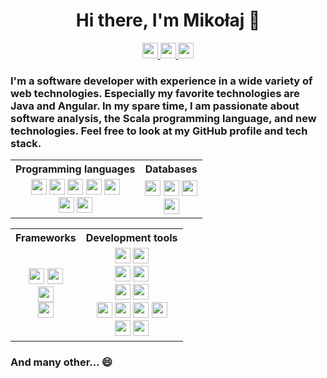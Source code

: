 
<h1 align='center'>
Hi there, I'm Mikołaj 👋
</h1>

<p align='center'>
  <a href="https://www.linkedin.com/in/mikolaj-bachorz">
    <img src="https://img.shields.io/badge/linkedin-%230077B5.svg?&style=for-the-badge&logo=linkedin&logoColor=white" height=25>
  </a>
  <a href="https://github.com/Mikbac">
    <img src="https://img.shields.io/badge/GitHub-%23181717.svg?&style=for-the-badge&logo=github&logoColor=white" height=25>
  </a>
  <a href="https://google.qwiklabs.com/public_profiles/1d03e1b4-5291-4f36-b462-a4c6882510ab">
    <img src="https://img.shields.io/badge/qwiklabs-%233680e3.svg?&style=for-the-badge&logo=qwiklabs&logoColor=%233680e3&labelColor=%23F5CD0E" height=25>
  </a>
<!--   <a href="https://www.coursera.org/user/e0b90ae41e1e1a9dcde56878ff2bccdf">
    <img src="https://img.shields.io/badge/coursera-%232A73CC.svg?&style=for-the-badge&logo=coursera&logoColor=white" height=25>
  </a> -->
</p>

### I'm a software developer with experience in a wide variety of web technologies. Especially my favorite technologies are Java and Angular. In my spare time, I am passionate about software analysis, the Scala programming language, and new technologies. Feel free to look at my GitHub profile and tech stack.


<table align="center">
    <tr>
        <th>Programming languages</th>
        <th>Databases</th>
    </tr>
    <tr>
        <td>
            <div align='center'>
                <div>
                    <img src="https://img.shields.io/badge/java-%23007396.svg?&style=for-the-badge&logo=java&logoColor=white"
                         height=25>
                    <img src="https://img.shields.io/badge/scala-%23DC322F.svg?&style=for-the-badge&logo=scala&logoColor=white"
                         height=25>
                    <img src="https://img.shields.io/badge/python-%233776AB.svg?&style=for-the-badge&logo=python&logoColor=white"
                         height=25>
                    <img src="https://img.shields.io/badge/C++-%2300599C.svg?&style=for-the-badge&logo=c%2B%2B&logoColor=white"
                         height=25>
                    <img src="https://img.shields.io/badge/C-%23A8B9CC.svg?&style=for-the-badge&logo=c&logoColor=white"
                         height=25>
            </div>
            <div align='center'>
                <div>
                    <img src="https://img.shields.io/badge/typescript-%23007ACC.svg?&style=for-the-badge&logo=typescript&logoColor=white"
                         height=25>
                    <img src="https://img.shields.io/badge/javascript-%23F7DF1E.svg?&style=for-the-badge&logo=javascript&logoColor=black"
                         height=25>
                </div>
            </div>
        </td>
        <td>
            <div align='center'>
                <div>
                    <img src="https://img.shields.io/badge/mysql-%234479A1.svg?&style=for-the-badge&logo=mysql&logoColor=white"
                         height=25>
                    <img src="https://img.shields.io/badge/postgresql-%23336791.svg?&style=for-the-badge&logo=postgresql&logoColor=white"
                         height=25>
                    <img src="https://img.shields.io/badge/microsoft%20sql%20server-%23CC2927.svg?&style=for-the-badge&logo=microsoft-sql-server&logoColor=white"
                         height=25>
                </div>
            </div>
            <div align='center'>
                <div>
                    <img src="https://img.shields.io/badge/firestore-%23FFCA28.svg?&style=for-the-badge&logo=firebase&logoColor=white"
                         height=25>
                </div>
            </div>
        </td>
    </tr>
</table>


<table align="center">
    <tr>
        <th>Frameworks</th>
        <th>Development tools</th>
    </tr>
    <tr>
        <td>
            <div align='center'>
                <div>
                    <img src="https://img.shields.io/badge/spring-%236DB33F.svg?&style=for-the-badge&logo=spring&logoColor=white"
                         height=25>
                    <img src="https://img.shields.io/badge/hibernate-%23bbae79.svg?&style=for-the-badge&logo=hibernate&logoColor=white"
                         height=25>
                </div>
            </div>
            <div align='center'>
                <div>
                    <img src="https://img.shields.io/badge/play%20pramework-%2392d13d.svg?&style=for-the-badge&logo=play%20pramework&logoColor=white"
                         height=25>
                </div>
            </div>
            <div align='center'>
                <div>
                    <img src="https://img.shields.io/badge/angular-%23DD0031.svg?&style=for-the-badge&logo=angular&logoColor=white"
                         height=25>
                </div>
            </div>
        </td>
        <td>
            <div align='center'>
                <div>
                    <img src="https://img.shields.io/badge/intellij%20idea-%23000000.svg?&style=for-the-badge&logo=intellij-idea&logoColor=white"
                         height=25>
                    <img src="https://img.shields.io/badge/visual%20studio%20code-%23007ACC.svg?&style=for-the-badge&logo=visual-studio-code&logoColor=white"
                         height=25>
                </div>
            </div>
            <div align='center'>
                <div>
                    <img src="https://img.shields.io/badge/swagger-%2385EA2D.svg?&style=for-the-badge&logo=swagger&logoColor=white"
                         height=25>
                    <img src="https://img.shields.io/badge/postman-%23FF6C37.svg?&style=for-the-badge&logo=postman&logoColor=white"
                         height=25>
                </div>
            </div>
            <div align='center'>
                <div>
                    <img src="https://img.shields.io/badge/git-%23F05032.svg?&style=for-the-badge&logo=git&logoColor=white"
                         height=25>
                    <img src="https://img.shields.io/badge/gitkraken-%23179287.svg?&style=for-the-badge&logo=gitkraken&logoColor=white"
                         height=25>
                </div>              
            </div>
            <div align='center'>
                <div>
                    <img src="https://img.shields.io/badge/junit-%2325a162.svg?&style=for-the-badge&logo=junit&logoColor=white"
                         height=25>
                    <img src="https://img.shields.io/badge/log4j2-%23e84c3d.svg?&style=for-the-badge&logo=log4j2&logoColor=white"
                         height=25>
                    <img src="https://img.shields.io/badge/apache%20maven-%23C71A36.svg?&style=for-the-badge&logo=apache-maven&logoColor=white"
                         height=25>
                    <img src="https://img.shields.io/badge/gradle-%2302303A.svg?&style=for-the-badge&logo=gradle&logoColor=white"
                         height=25>
                </div>
            </div>
            <div align='center'>
                <div>
                    <img src="https://img.shields.io/badge/astah-%2312519b.svg?&style=for-the-badge&logo=astah&logoColor=white"
                         height=25>
                    <img src="https://img.shields.io/badge/jira-%230052CC.svg?&style=for-the-badge&logo=jira&logoColor=white"
                         height=25>
                </div>  
            </div>
        </td>
    </tr>
</table>



### And many other... 😄

